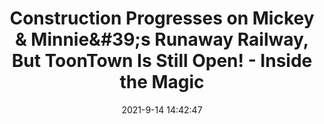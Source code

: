 ---
"title": "Construction Progresses on Mickey &amp; Minnie&amp;#39;s Runaway Railway, But ToonTown Is Still Open! - Inside the Magic"
"date": "2021-9-14 14:42:47"
"feed_name": "GOOGLENEWS"
"feed_website": "https://news.google.com/rss/search?q=oil%26gas%7Cdrilling%7Cmining%7Cconstruction%7Cindustrial&hl=en-US&gl=US&ceid=US:en"
"feed_rss": "https://news.google.com/rss/search?q=oil%26gas%7Cdrilling%7Cmining%7Cconstruction%7Cindustrial&hl=en-US&gl=US&ceid=US:en"
"link": "https://insidethemagic.net/2021/09/disneyland-toontown-construction-september-ba1/"
"file": "_posts/2021-1-1-b007f568d93eed99d56bf623fb3e30b2e53f4cd3.md"
"accident": "0"
"drilling": "0"
---